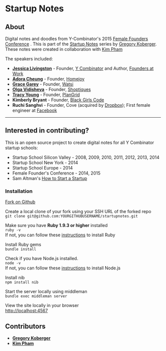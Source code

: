# Startup Notes

## About
Digital notes and doodles from Y-Combinator's 2015 [Female Founders Conference](http://www.femalefoundersconference.org/) . This is part of the [Startup Notes](http://startupnotes.org/) series by [Gregory Koberger](http://gkoberger.net/). These notes were created in collaboration with [Kim Pham](https://twitter.com/kimpham404)

The speakers included:
* [**Jessica Livingston**](http://www.foundersatwork.com/author.html) - Founder, [Y Combinator](http://www.ycombinator.com/) and Author, [Founders at Work](http://amzn.to/1IX95m3)
* [**Adora Cheung**](http://www.femalefounderstories.com/adora-cheung.html) - Founder, [Homejoy](https://www.homejoy.com/)
* [**Grace Garey**](http://www.femalefounderstories.com/grace-garey.html) - Founder, [Watsi](https://watsi.org/)
* [**Olga Vidisheva**](http://www.femalefounderstories.com/olga-vidisheva.html) - Founder, [Shoptiques](http://www.shoptiques.com/)
* [**Tracy Young**](http://www.femalefounderstories.com/tracy-young.html) - Founder, [PlanGrid](http://www.plangrid.com/)
* **Kimberly Bryant** - Founder, [Black Girls Code](http://www.blackgirlscode.com/)
* **Ruchi Sanghvi** - Founder, Cove (acquired by [Dropbox](https://www.dropbox.com/)); First female engineer at [Facebook](https://www.facebook.com/)

------

## Interested in contributing?

This is an open source project to create digital notes for all Y Combinator startup schools:
* Startup School Silicon Valley - 2008, 2009, 2010, 2011, 2012, 2013, 2014
* Startup School New York - 2014
* Startup School Europe - 2014
* Female Founder's Conference - 2014, 2015
* Sam Altman's [How to Start a Startup](http://startupclass.samaltman.com/)

### Installation

[Fork on Github](https://github.com/gkoberger/startupnotes/fork)

Create a local clone of your fork using your SSH URL of the forked repo  
```git clone git@github.com:YOURGITHUBUSERNAME/startupnotes.git```

Make sure you have **Ruby 1.9.3 or higher** installed  
```ruby -v```  
If not, you can follow these [instructions](https://www.ruby-lang.org/en/documentation/installation/) to install Ruby

Install Ruby gems  
```bundle install```

Check if you have Node.js installed.  
```node -v```  
If not, you can follow these [instructions](https://academy.appgyver.com/installwizard/steps#/install-nvm) to install Node.js

Install nib  
 ```npm install nib```

Start the server locally using middleman  
 ```bundle exec middleman server```

View the site locally in your browser  
[http://localhost:4567](http://localhost:4567)


## Contributors

* [**Gregory Koberger**](http://gkoberger.net)
* [**Kim Pham**](http://github.com/kixton)

